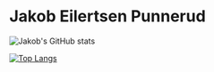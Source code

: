 # Jakob Eilertsen Punnerud

![Jakob's GitHub stats](https://github-readme-stats.vercel.app/api?username=jepunnerud&count_private=true&hide=stars&theme=gruvbox&show_icons=true)

[![Top Langs](https://github-readme-stats.vercel.app/api/top-langs/?username=jepunnerud&theme=gruvbox&layout=compact)](https://github.com/anuraghazra/github-readme-stats)
